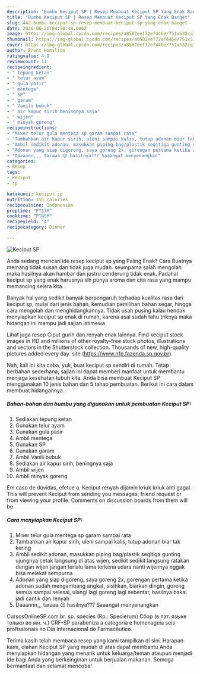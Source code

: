 ```yaml
---
description: "Bumbu Keciput SP | Resep Membuat Keciput SP Yang Enak Banget"
title: "Bumbu Keciput SP | Resep Membuat Keciput SP Yang Enak Banget"
slug: 442-bumbu-keciput-sp-resep-membuat-keciput-sp-yang-enak-banget
date: 2020-06-20T04:50:48.606Z
image: https://img-global.cpcdn.com/recipes/a8582eef72ef446e/751x532cq70/keciput-sp-foto-resep-utama.jpg
thumbnail: https://img-global.cpcdn.com/recipes/a8582eef72ef446e/751x532cq70/keciput-sp-foto-resep-utama.jpg
cover: https://img-global.cpcdn.com/recipes/a8582eef72ef446e/751x532cq70/keciput-sp-foto-resep-utama.jpg
author: Brent Hamilton
ratingvalue: 4.9
reviewcount: 11
recipeingredient:
- " tepung ketan"
- " telur ayam"
- " gula pasir"
- " mentega"
- " SP"
- " garam"
- " Vanili bubuk"
- " air kapur sirih beningnya saja"
- " wijen"
- " minyak goreng"
recipeinstructions:
- "Mixer telur gula mentega sp garam sampai rata"
- "Tambahkan air kapur sirih, uleni sampai kalis, tutup adonan biar tak kering"
- "Ambil sedikit adonan, masukkan piping bag/plastik segitiga gunting ujungnya cetak langsung di atas wijen, sedikit sedikit langsung ratakan dengan wijen jangan terlalu lama terkena udara nanti wijennya nggak bisa melekat sempurna"
- "Adonan yang siap digoreng, saya goreng 2x, gorengan pertama ketika adonan sudah mengambang angkat, sisihkan, biarkan dingin, goreng semua sampai selesai, ulangi lagi goreng lagi sebentar, hasilnya bakal jadi cantik dan renyah"
- "Daaannn,,, taraaa 😍 hasilnya??? Saaangat menyenangkan"
categories:
- Resep
tags:
- keciput
- sp

katakunci: keciput sp 
nutrition: 155 calories
recipecuisine: Indonesian
preptime: "PT17M"
cooktime: "PT45M"
recipeyield: "4"
recipecategory: Dinner

---
```



![Keciput SP](https://img-global.cpcdn.com/recipes/a8582eef72ef446e/751x532cq70/keciput-sp-foto-resep-utama.jpg)

Anda sedang mencari ide resep keciput sp yang Paling Enak? Cara Buatnya memang tidak susah dan tidak juga mudah. seumpama salah mengolah maka hasilnya akan hambar dan justru cenderung tidak enak. Padahal keciput sp yang enak harusnya sih punya aroma dan cita rasa yang mampu memancing selera kita.

Banyak hal yang sedikit banyak berpengaruh terhadap kualitas rasa dari keciput sp, mulai dari jenis bahan, kemudian pemilihan bahan segar, hingga cara mengolah dan menghidangkannya. Tidak usah pusing kalau hendak menyiapkan keciput sp enak di rumah, karena asal sudah tahu triknya maka hidangan ini mampu jadi sajian istimewa.

Lihat juga resep Ciput gurih dan renyah enak lainnya. Find keciput stock images in HD and millions of other royalty-free stock photos, illustrations and vectors in the Shutterstock collection. Thousands of new, high-quality pictures added every day. site (https://www.nfp.fazenda.sp.gov.br).


Nah, kali ini kita coba, yuk, buat keciput sp sendiri di rumah. Tetap berbahan sederhana, sajian ini dapat memberi manfaat untuk membantu menjaga kesehatan tubuh kita. Anda bisa membuat Keciput SP menggunakan 10 jenis bahan dan 5 tahap pembuatan. Berikut ini cara dalam membuat hidangannya.

<!--inarticleads1-->

##### Bahan-bahan dan bumbu yang digunakan untuk pembuatan Keciput SP:

1. Sediakan  tepung ketan
1. Gunakan  telur ayam
1. Gunakan  gula pasir
1. Ambil  mentega
1. Gunakan  SP
1. Gunakan  garam
1. Ambil  Vanili bubuk
1. Sediakan  air kapur sirih, beningnya saja
1. Ambil  wijen
1. Ambil  minyak goreng


Em caso de dúvidas, efetue a. Keciput renyah dijamin kriuk kriuk anti gagal. This will prevent Keciput from sending you messages, friend request or from viewing your profile. Comments on discussion boards from them will be. 

<!--inarticleads2-->

##### Cara menyiapkan Keciput SP:

1. Mixer telur gula mentega sp garam sampai rata
1. Tambahkan air kapur sirih, uleni sampai kalis, tutup adonan biar tak kering
1. Ambil sedikit adonan, masukkan piping bag/plastik segitiga gunting ujungnya cetak langsung di atas wijen, sedikit sedikit langsung ratakan dengan wijen jangan terlalu lama terkena udara nanti wijennya nggak bisa melekat sempurna
1. Adonan yang siap digoreng, saya goreng 2x, gorengan pertama ketika adonan sudah mengambang angkat, sisihkan, biarkan dingin, goreng semua sampai selesai, ulangi lagi goreng lagi sebentar, hasilnya bakal jadi cantik dan renyah
1. Daaannn,,, taraaa 😍 hasilnya??? Saaangat menyenangkan


CursosOnlineSP.com.br. sp. species (Rp.: Specierum) Сбор (в лат. языке только во мн. ч.) CRF-SP parabeniza a categoria e homenageia seis profissionais no Dia Internacional do Farmacêutico. 

Terima kasih telah membaca resep yang kami tampilkan di sini. Harapan kami, olahan Keciput SP yang mudah di atas dapat membantu Anda menyiapkan hidangan yang menarik untuk keluarga/teman ataupun menjadi ide bagi Anda yang berkeinginan untuk berjualan makanan. Semoga bermanfaat dan selamat mencoba!
